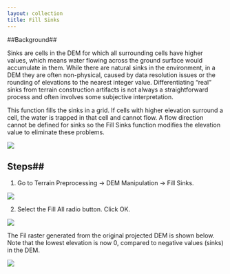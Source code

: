 ```yaml
---
layout: collection
title: Fill Sinks
---
```


##Background##

Sinks are cells in the DEM for which all surrounding cells have higher values, which means water flowing across the ground surface would accumulate in them.  While there are natural sinks in the environment, in a DEM they are often non-physical, caused by data resolution issues or the rounding of elevations to the nearest integer value. Differentiating “real” sinks from terrain construction artifacts is not always a straightforward process and often involves some subjective interpretation.

This function fills the sinks in a grid.  If cells with higher elevation surround a cell, the water is trapped in that cell and cannot flow. A flow direction cannot be defined for sinks so the Fill Sinks function modifies the elevation value to eliminate these problems.

<a href="{{ site.url }}/pictures/FillSinks.png"><img src="{{ site.url }}/pictures/FillSinks.png"></a>

## Steps##

1.	Go to Terrain Preprocessing &#8594; DEM Manipulation &#8594; Fill Sinks.

<a href="{{ site.url }}/pictures/FillSinks2.png"><img src="{{ site.url }}/pictures/FillSinks2.png"></a>

2. Select the Fill All radio button.  Click OK. 

<a href="{{ site.url }}/pictures/FillSinks3.png"><img src="{{ site.url }}/pictures/FillSinks3.png"></a>

The Fil raster generated from the original projected DEM is shown below. Note that the lowest elevation is now 0, compared to negative values (sinks) in the DEM.

<a href="{{ site.url }}/pictures/FillSinks4.png"><img src="{{ site.url }}/pictures/FillSinks4.png"></a>
